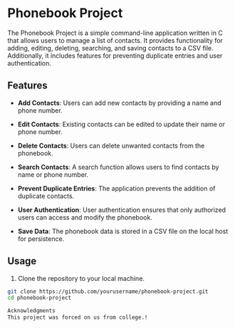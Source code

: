 # Phonebook Project

The Phonebook Project is a simple command-line application written in C that allows users to manage a list of contacts. It provides functionality for adding, editing, deleting, searching, and saving contacts to a CSV file. Additionally, it includes features for preventing duplicate entries and user authentication.

## Features

- **Add Contacts**: Users can add new contacts by providing a name and phone number.

- **Edit Contacts**: Existing contacts can be edited to update their name or phone number.

- **Delete Contacts**: Users can delete unwanted contacts from the phonebook.

- **Search Contacts**: A search function allows users to find contacts by name or phone number.

- **Prevent Duplicate Entries**: The application prevents the addition of duplicate contacts.

- **User Authentication**: User authentication ensures that only authorized users can access and modify the phonebook.

- **Save Data**: The phonebook data is stored in a CSV file on the local host for persistence.

## Usage

1. Clone the repository to your local machine.

```bash
git clone https://github.com/yourusername/phonebook-project.git
cd phonebook-project

Acknowledgments
This project was forced on us from college.!